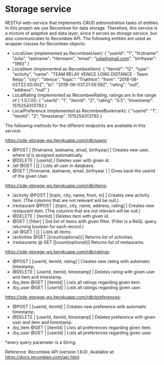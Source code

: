 # Storage service

RESTful web-service that implements CRUD administration tasks of entities. In this project we use Recombee for data storage. Therefore, this service is a mixture of adaptive and data layer, since it serves as storage service, but also communicates to Recombee API. The following entities are used as wrapper classes for Recombee objects:

- LocalUser (implemented as RecombeeUser):
	{
        "userId": "1",
        "firstname": "Julia",
        "lastname": "Hermann",
        "email": "julia@gmail.com",
        "birthyear": "1993"
    }
- LocalItem (implemented as RecombeeItem):
	{
        "itemId": "12",
        "type": "activity",
        "name": "TEAM RELAY VENICE LONG DISTANCE - Team Relay",
        "city": "Venice",
        "topic": "Triathlon",
        "from": "2018-06-02T22:00:00Z",
        "to": "2018-06-03T21:59:59Z",
        "rating": "null",
        "address": "null"
    }
- LocalRating (implemented as RecombeeRating, ratings are in the range of [-1.0,1.0]):
	 {
        "userId": "1",
        "itemId": "2",
        "rating": "0.5",
        "timestamp": 1515254313792
    }
- LocalPreference (implemented as RecombeeBookmark):
	 {
        "userId": "1",
        "itemId": "2",
        "timestamp": 1515254313792
    }

The following methods for the different endpoints are available in this service:

https://sde-storage-ws.herokuapp.com/rdb/users:
- @POST  | [firstname, lastname, email, birthyear] | Creates new user, where id is assigned automatically.
- @DELETE | [userId] | Deletes user with given id.
- /all @GET | [] | Lists all user in database.
- @GET | [firstname, lastname, email, birthyear ] | Gives back the userId of the given User.

https://sde-storage-ws.herokuapp.com/rdb/items:
- /activity @POST | [topic, city, name, from, to] | Creates new activity item. (The columns that are not relevant will be null.)
- /restaurant @POST | [topic, city, name, address, rating] | Creates new restaurant item. (The columns that are not relevant will be null.)
- @DELETE | [itemId] | Deletes item with given id.
- @GET | [filter] | Get list of items with given filter. (Filter is a ReQL query returning boolean for each record.)
- /all @GET | [] | Lists all items.
- /activities @GET |[count(optional)]| Returns list of activities.
- /restaurants @ GET |[count(optional)]| Returns list of restaurants.

https://sde-storage-ws.herokuapp.com/rdb/ratings:
- @POST  | [userId, itemId, rating] | Creates new rating with automatic timestamp.
- @DELETE | [userId, itemId, timestamp] | Deletes rating with given user and item and timestamp.
- /by_item @GET | [itemId] | Lists all ratings regarding given item.
- /by_user @GET | [userId] | Lists all ratings regarding given user.

https://sde-storage-ws.herokuapp.com/rdb/preferences:
- @POST  | [userId, itemId] | Creates new preference with automatic timestamp.
- @DELETE | [userId, itemId, timestamp] | Deletes preference with given user and item and timestamp.
- /by_item @GET | [itemId] | Lists all preferences regarding given item.
- /by_user @GET | [userId] | Lists all preferences regarding given user.

*every query parameter is a String. 

Reference:
Recombee API (version 1.6.0), Available at: https://docs.recombee.com/api.html.
